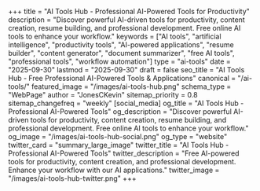 +++
title = "AI Tools Hub - Professional AI-Powered Tools for Productivity"
description = "Discover powerful AI-driven tools for productivity, content creation, resume building, and professional development. Free online AI tools to enhance your workflow."
keywords = ["AI tools", "artificial intelligence", "productivity tools", "AI-powered applications", "resume builder", "content generator", "document summarizer", "free AI tools", "professional tools", "workflow automation"]
type = "ai-tools"
date = "2025-09-30"
lastmod = "2025-09-30"
draft = false
seo_title = "AI Tools Hub - Free Professional AI-Powered Tools & Applications"
canonical = "/ai-tools/"
featured_image = "/images/ai-tools-hub.png"
schema_type = "WebPage"
author = "JonesCKevin"
sitemap_priority = 0.8
sitemap_changefreq = "weekly"
[social_media]
  og_title = "AI Tools Hub - Professional AI-Powered Tools"
  og_description = "Discover powerful AI-driven tools for productivity, content creation, resume building, and professional development. Free online AI tools to enhance your workflow."
  og_image = "/images/ai-tools-hub-social.png"
  og_type = "website"
  twitter_card = "summary_large_image"
  twitter_title = "AI Tools Hub - Professional AI-Powered Tools"
  twitter_description = "Free AI-powered tools for productivity, content creation, and professional development. Enhance your workflow with our AI applications."
  twitter_image = "/images/ai-tools-hub-twitter.png"
+++
